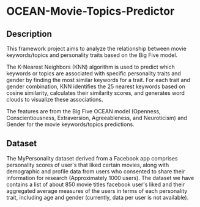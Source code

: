 # OCEAN-Movie-Topics-Predictor

## Description
This framework project aims to analyze the relationship between movie keywords/topics and personality traits based on the Big Five model.   
   
The K-Nearest Neighbors (KNN) algorithm is used to predict which keywords or topics are associated with specific personality traits and gender by finding the most similar keywords for a trait. For each trait and gender combination, KNN identifies the 25 nearest keywords based on cosine similarity, calculates their similarity scores, and generates word clouds to visualize these associations. 

The features are from the Big Five OCEAN model (Openness, Conscientiousness, Extraversion, Agreeableness, and Neuroticism) and Gender for the movie keywords/topics predictions.
## Dataset
The MyPersonality dataset derived from a Facebook app comprises personality scores of user's that liked certain movies, along with demographic and profile data from users who consented to share their information for research (Approximately 1000 users). The dataset we have contains a list of about 850 movie titles facebook user's liked and their aggregated average measures of the users in terms of each personality trait, including age and gender (currently, data per user is not available).
